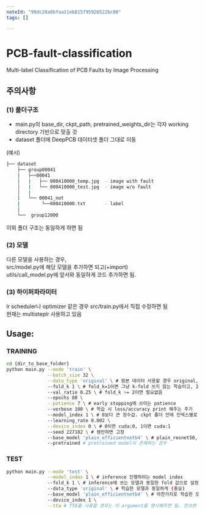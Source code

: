 ```yaml
---
noteId: "99dc28a0bfaa11eb815795926522bc80"
tags: []

---
```

# PCB-fault-classification
Multi-label Classification of PCB Faults by Image Processing

## 주의사항

### (1) 폴더구조
- main.py의 base_dir, ckpt_path, pretrained_weights_dir는 각자 working directory 기반으로 맞출 것
- dataset 폴더에 DeepPCB 데이터셋 폴더 그대로 이동

(예시) 
```bash
├── dataset                    
    ├── group00041  
    |   ├──00041                  
    │   |   ├── 000410000_temp.jpg  - image with fault
    │   |   └── 000410000_test.jpg  - image w/o fault
    │   |
    |   └── 00041_not              
    |        └──000410000.txt       - label
    |
    └──  group12000
```

이외 폴더 구조는 동일하게 하면 됨

### (2) 모델
다른 모델을 사용하는 경우,<br>
src/model.py에 해당 모델을 추가하면 되고(+import)<br>
utils/call_model.py에 앞서와 동일하게 코드 추가하면 됨.<br>

### (3) 하이퍼파라미터
lr scheduler나 optimizer 같은 경우 src/train.py에서 직접 수정하면 됨<br>
현재는 multisteplr 사용하고 있음<br>


## Usage:
### TRAINING
```bash
cd {dir_to_base_folder} 
python main.py --mode 'train' \
               --batch_size 32 \
               --data_type 'original' \ # 원본 데이터 사용할 경우 original, denoised data인 경우 denoised
               --fold_k 1 \ # fold_k=1이면 그냥 k-fold 쓰지 않는 학습이고, 2 이상인 경우 그만큼 fold 나눠서 학습 수행
               --val_ratio 0.25 \ # fold_k >= 2이면 필요없음
               --epochs 80 \
               --patience 7 \ # early stopping에 쓰이는 patience
               --verbose 100 \ # 학습 시 loss/accuracy print 해주는 주기
               --model_index 1 \ # 0보다 큰 정수값. ckpt 폴더 안에 인덱스별로 폴더 생성해서 early stopped checkpoint 저장해줌. 이미 있는 인덱스면 오류
               --learning_rate 0.002 \
               --device_index 0 \ # 0이면 cuda:0, 1이면 cuda:1
               --seed 227182 \ # 웬만하면 고정
               --base_model 'plain_efficientnetb4' \ # plain_resnet50, plain_efficientnetb4, plain_efficientnetb5 ...
               --pretrained # pretrained model이 존재하는 경우
```

### TEST
```bash
python main.py --mode 'test' \
               --model_index 1 \ # inference 진행하려는 model index
               --fold_k 1 \ # inference에 쓰는 모델과 동일한 fold 값으로 설정 (중요) 2이상인 경우 각 fold별 모델로 inference해서 평균함(앙상블)
               --data_type 'original' \ # 학습한 모델과 동일하게 (중요)
               --base_model 'plain_efficientnetb4' \ # 마찬가지로 학습한 모델과 동일하게... 아니면 오류남
               --device_index 1 \
               --tta # TTA를 사용할 경우는 이 argument를 명시해주면 됨. 안쓰면 TTA 안함. 현재는 [0 90 -90]도로 돌린 세개에 대해 예측해서 평균함
```
